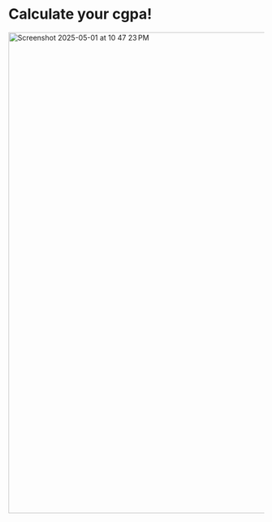 # Calculate your cgpa!
<img width="948" alt="Screenshot 2025-05-01 at 10 47 23 PM" src="https://github.com/user-attachments/assets/38fd26e6-6e41-4030-b7b1-b2db210bef66" />
